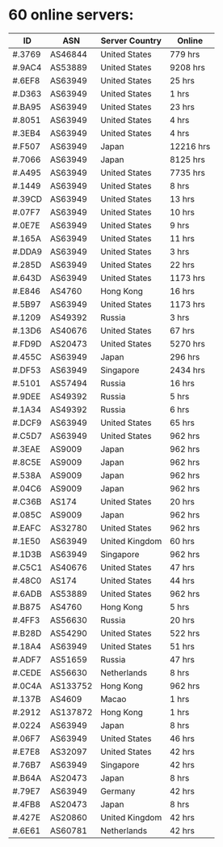 # 60 online servers:

| ID | ASN | Server Country | Online |
| ------ | ------ | ------ | ------ |
| #.3769 | AS46844 | United States | 779 hrs |
| #.9AC4 | AS53889 | United States | 9208 hrs |
| #.6EF8 | AS63949 | United States | 25 hrs |
| #.D363 | AS63949 | United States | 1 hrs |
| #.BA95 | AS63949 | United States | 23 hrs |
| #.8051 | AS63949 | United States | 4 hrs |
| #.3EB4 | AS63949 | United States | 4 hrs |
| #.F507 | AS63949 | Japan | 12216 hrs |
| #.7066 | AS63949 | Japan | 8125 hrs |
| #.A495 | AS63949 | United States | 7735 hrs |
| #.1449 | AS63949 | United States | 8 hrs |
| #.39CD | AS63949 | United States | 13 hrs |
| #.07F7 | AS63949 | United States | 10 hrs |
| #.0E7E | AS63949 | United States | 9 hrs |
| #.165A | AS63949 | United States | 11 hrs |
| #.DDA9 | AS63949 | United States | 3 hrs |
| #.285D | AS63949 | United States | 22 hrs |
| #.643D | AS63949 | United States | 1173 hrs |
| #.E846 | AS4760 | Hong Kong | 16 hrs |
| #.5B97 | AS63949 | United States | 1173 hrs |
| #.1209 | AS49392 | Russia | 3 hrs |
| #.13D6 | AS40676 | United States | 67 hrs |
| #.FD9D | AS20473 | United States | 5270 hrs |
| #.455C | AS63949 | Japan | 296 hrs |
| #.DF53 | AS63949 | Singapore | 2434 hrs |
| #.5101 | AS57494 | Russia | 16 hrs |
| #.9DEE | AS49392 | Russia | 5 hrs |
| #.1A34 | AS49392 | Russia | 6 hrs |
| #.DCF9 | AS63949 | United States | 65 hrs |
| #.C5D7 | AS63949 | United States | 962 hrs |
| #.3EAE | AS9009 | Japan | 962 hrs |
| #.8C5E | AS9009 | Japan | 962 hrs |
| #.538A | AS9009 | Japan | 962 hrs |
| #.04C6 | AS9009 | Japan | 962 hrs |
| #.C36B | AS174 | United States | 20 hrs |
| #.085C | AS9009 | Japan | 962 hrs |
| #.EAFC | AS32780 | United States | 962 hrs |
| #.1E50 | AS63949 | United Kingdom | 60 hrs |
| #.1D3B | AS63949 | Singapore | 962 hrs |
| #.C5C1 | AS40676 | United States | 47 hrs |
| #.48C0 | AS174 | United States | 44 hrs |
| #.6ADB | AS53889 | United States | 962 hrs |
| #.B875 | AS4760 | Hong Kong | 5 hrs |
| #.4FF3 | AS56630 | Russia | 20 hrs |
| #.B28D | AS54290 | United States | 522 hrs |
| #.18A4 | AS63949 | United States | 51 hrs |
| #.ADF7 | AS51659 | Russia | 47 hrs |
| #.CEDE | AS56630 | Netherlands | 8 hrs |
| #.0C4A | AS133752 | Hong Kong | 962 hrs |
| #.137B | AS4609 | Macao | 1 hrs |
| #.2912 | AS137872 | Hong Kong | 1 hrs |
| #.0224 | AS63949 | Japan | 8 hrs |
| #.06F7 | AS63949 | United States | 46 hrs |
| #.E7E8 | AS32097 | United States | 42 hrs |
| #.76B7 | AS63949 | Singapore | 42 hrs |
| #.B64A | AS20473 | Japan | 8 hrs |
| #.79E7 | AS63949 | Germany | 42 hrs |
| #.4FB8 | AS20473 | Japan | 8 hrs |
| #.427E | AS20860 | United Kingdom | 42 hrs |
| #.6E61 | AS60781 | Netherlands | 42 hrs |

